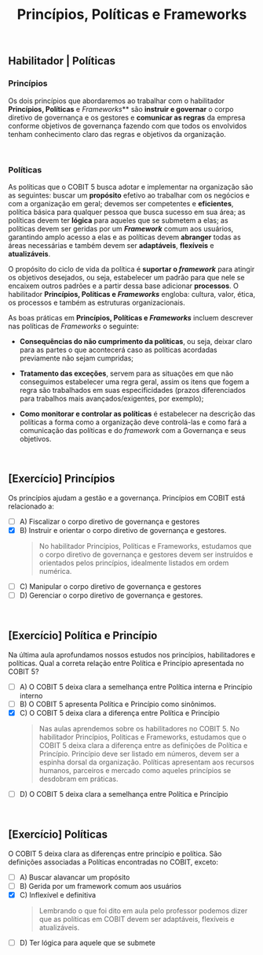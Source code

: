 <div align="center">

  # Princípios, Políticas e Frameworks

</div>

<br>

## Habilitador | Políticas

### Princípios 

Os dois princípios que abordaremos ao trabalhar com o habilitador **Princípios, Políticas** e *Frameworks*** são **instruir e governar** o corpo diretivo de governança e os gestores e **comunicar as regras** da empresa conforme objetivos de governança fazendo com que todos os envolvidos tenham conhecimento claro das regras e objetivos da organização.

<br>

### Políticas

As políticas que o COBIT 5 busca adotar e implementar na organização são as seguintes: buscar um **propósito** efetivo ao trabalhar com os negócios e com a organização em geral; devemos ser competentes e **eficientes**, política básica para qualquer pessoa que busca sucesso em sua área; as políticas devem ter **lógica** para aqueles que se submetem a elas; as políticas devem ser geridas por um ***Framework*** comum aos usuários, garantindo amplo acesso a elas e as políticas devem **abranger** todas as áreas necessárias e também devem ser **adaptáveis**, **flexíveis** e **atualizáveis**.

O propósito do ciclo de vida da política é **suportar o *framework*** para atingir os objetivos desejados, ou seja, estabelecer um padrão para que nele se encaixem outros padrões e a partir dessa base adicionar **processos**. O habilitador **Princípios, Políticas e *Frameworks*** engloba: cultura, valor, ética, os processos e também as estruturas organizacionais.

As boas práticas em **Princípios, Políticas e *Frameworks*** incluem descrever nas políticas de *Frameworks* o seguinte:

- **Consequências do não cumprimento da políticas**, ou seja, deixar claro para as partes o que acontecerá caso as políticas acordadas previamente não sejam cumpridas; 

- **Tratamento das exceções**, servem para as situações em que não conseguimos estabelecer uma regra geral, assim os itens que fogem a regra são trabalhados em suas especificidades (prazos diferenciados para trabalhos mais avançados/exigentes, por exemplo);

- **Como monitorar e controlar as políticas** é estabelecer na descrição das políticas a forma como a organização deve controlá-las e como fará a comunicação das políticas e do *framework* com a Governança e seus objetivos.

<br>

## [Exercício] Princípios

Os princípios ajudam a gestão e a governança. Princípios em COBIT está relacionado a:

- [ ] A) Fiscalizar o corpo diretivo de governança e gestores
- [x] B) Instruir e orientar o corpo diretivo de governança e gestores.
  > No habilitador Princípios, Políticas e Frameworks, estudamos que o corpo diretivo de governança e gestores devem ser instruídos e orientados pelos princípios, idealmente listados em ordem numérica.
- [ ] C) Manipular o corpo diretivo de governança e gestores
- [ ] D) Gerenciar o corpo diretivo de governança e gestores.

<br>

## [Exercício] Política e Princípio

Na última aula aprofundamos nossos estudos nos princípios, habilitadores e políticas. Qual a correta relação entre Política e Princípio apresentada no COBIT 5?

- [ ] A) O COBIT 5 deixa clara a semelhança entre Política interna e Princípio interno
- [ ] B) O COBIT 5 apresenta Política e Princípio como sinônimos.
- [x] C) O COBIT 5 deixa clara a diferença entre Política e Princípio
  > Nas aulas aprendemos sobre os habilitadores no COBIT 5. No habilitador Princípios, Políticas e Frameworks, estudamos que o COBIT 5 deixa clara a diferença entre as definições de Política e Princípio. Princípio deve ser listado em números, devem ser a espinha dorsal da organização. Políticas apresentam aos recursos humanos, parceiros e mercado como aqueles princípios se desdobram em práticas.
- [ ] D) O COBIT 5 deixa clara a semelhança entre Política e Princípio

<br>

## [Exercício] Políticas

O COBIT 5 deixa clara as diferenças entre princípio e política. São definições associadas a Políticas encontradas no COBIT, exceto:

- [ ] A) Buscar alavancar um propósito
- [ ] B) Gerida por um framework comum aos usuários
- [x] C) Inflexível e definitiva
  > Lembrando o que foi dito em aula pelo professor podemos dizer que as políticas em COBIT devem ser adaptáveis, flexíveis e atualizáveis.
- [ ] D) Ter lógica para aquele que se submete